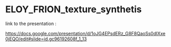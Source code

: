 # ELOY_FRION_texture_synthetis

link to the presentation : 

https://docs.google.com/presentation/d/1oJG4EPsdERz_G8F8QaoSs0dIXxe0jEQO/edit#slide=id.gc96192608f_1_13
